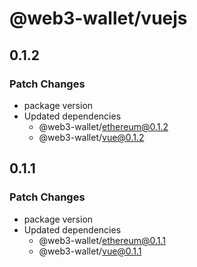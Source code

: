 # @web3-wallet/vuejs

## 0.1.2

### Patch Changes

- package version
- Updated dependencies
  - @web3-wallet/ethereum@0.1.2
  - @web3-wallet/vue@0.1.2

## 0.1.1

### Patch Changes

- package version
- Updated dependencies
  - @web3-wallet/ethereum@0.1.1
  - @web3-wallet/vue@0.1.1
